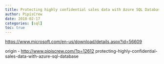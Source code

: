 ```yaml
---
title: Protecting highly confidential sales data with Azure SQL Database
author: PipisCrew
date: 2018-02-17
categories: [sql]
toc: true
---
```


https://www.microsoft.com/en-us/download/details.aspx?id=56609

origin - http://www.pipiscrew.com/?p=12612 protecting-highly-confidential-sales-data-with-azure-sql-database